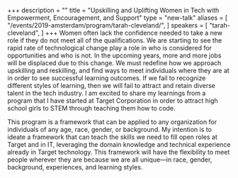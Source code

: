 +++
description = ""
title = "Upskilling and Uplifting Women in Tech with Empowerment, Encouragement, and Support"
type = "new-talk"
aliases = [
        "/events/2019-amsterdam/program/tarah-cleveland/",
]
speakers = [
        "tarah-cleveland",
]
+++
Women often lack the confidence needed to take a new role if they do not meet all of the qualifications. We are starting to see the rapid rate of technological change play a role in who is considered for opportunities and who is not. In the upcoming years, more and more jobs will be displaced due to this change. We must redefine how we approach upskilling and reskilling, and find ways to meet individuals where they are at in order to see successful learning outcomes. If we fail to recognize different styles of learning, then we will fail to attract and retain diverse talent in the tech industry. I am excited to share my learnings from a program that I have started at Target Corporation in order to attract high school girls to STEM through teaching them how to code. 

This program is a framework that can be applied to any organization for individuals of any age, race, gender, or background. My intention is to ideate a framework that can teach the skills we need to fill open roles at Target and in IT, leveraging the domain knowledge and technical experience already in Target technology. This framework will have the flexibility to meet people wherever they are because we are all unique—in race, gender, background, experiences, and learning styles.